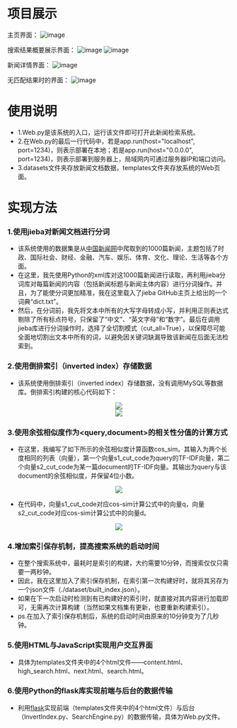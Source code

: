 # 项目展示
主页界面：
![image](https://user-images.githubusercontent.com/57986069/155437644-be93de91-1f18-4b85-93c8-a289381df679.png)

搜索结果概要展示界面：
![image](https://user-images.githubusercontent.com/57986069/155437670-0117f4ab-723e-4be3-ac6e-584362dbf404.png)
![image](https://user-images.githubusercontent.com/57986069/155437680-aaa9632e-8ef3-4b85-b542-9a8aabb0e80f.png)

新闻详情界面：
![image](https://user-images.githubusercontent.com/57986069/155437700-c2ed96b9-b52c-4c96-bc63-20607e100334.png)

无匹配结果时的界面：
![image](https://user-images.githubusercontent.com/57986069/155437719-6a9cb947-c6dd-41cf-9a60-c5232787c03f.png)

# 使用说明
- 1.Web.py是该系统的入口，运行该文件即可打开此新闻检索系统。
- 2.在Web.py的最后一行代码中，若是app.run(host="localhost", port=1234)，则表示部署在本地；若是app.run(host="0.0.0.0", port=1234)，则表示部署到服务器上，局域网内可通过服务器IP和端口访问。
- 3.datasets文件夹存放新闻文档数据，templates文件夹存放系统的Web页面。

# 实现方法
### 1.使用jieba对新闻文档进行分词
- 该系统使用的数据集是从[中国新闻网](http://www.chinanews.com)中爬取到的1000篇新闻，主题包括了时政、国际社会、财经、金融、汽车、娱乐、体育、文化、理论、生活等各个方面。
- 在这里，我先使用Python的xml库对这1000篇新闻进行读取，再利用jieba分词库对每篇新闻的内容（包括新闻标题与新闻主体内容）进行分词操作。并且，为了能使分词更加精准，我在这里载入了jieba GitHub主页上给出的一个词典“dict.txt”。
- 然后，在分词前，我先将文本中所有的大写字母转成小写，并利用正则表达式剔除了所有标点符号，只保留了“中文”、“英文字母”和“数字”。最后在调用jieba库进行分词操作时，选择了全切割模式（cut_all=True），以保障尽可能全面地切割出文本中所有的词，以避免因关键词缺漏导致该新闻在后面无法检索到。

### 2.使用倒排索引（inverted index）存储数据
- 该系统使用倒排索引（inverted index）存储数据，没有调用MySQL等数据库。倒排索引构建的核心代码如下：
<div align=center>
<img src="https://user-images.githubusercontent.com/57986069/155446062-621748fd-1b7b-4191-8bcd-533e36427f0e.png"/>
</div>

<div align=center>
<img src="https://user-images.githubusercontent.com/57986069/155450167-ee97bb89-7170-4703-bf9d-0aa6c5e35c68.png"/>
</div>

### 3.使用余弦相似度作为<query,document>的相关性分值的计算方式
- 在这里，我编写了如下所示的余弦相似度计算函数cos_sim。其输入为两个长度相同的列表（向量），第一个向量s1_cut_code为query的TF-IDF向量，第二个向量s2_cut_code为某一篇document的TF-IDF向量。其输出为query与该document的余弦相似度，并保留4位小数。
<div align=center>
<img src="https://user-images.githubusercontent.com/57986069/155446199-c04d7fc7-9469-485a-b0de-cdf489f58923.png"/>
</div>

- 在代码中，向量s1_cut_code对应cos-sim计算公式中的向量q，向量s2_cut_code对应cos-sim计算公式中的向量d。
<div align=center>
<img src="https://user-images.githubusercontent.com/57986069/155446991-bfd44ed9-1f48-4a8b-a22c-4bb99c299980.png"/>
</div>

### 4.增加索引保存机制，提高搜索系统的启动时间
- 在整个搜索系统中，最耗时是索引的构建，大约需要10分钟，而搜索仅仅只需要一两秒钟。
- 因此，我在这里加入了索引保存机制，在索引第一次构建好时，就将其另存为一个json文件（./dataset/built_index.json）。
- 如果在下一次启动时检测到有已构建好的索引时，就直接对其内容进行加载即可，无需再次计算构建（当然如果文档集有更新，也要重新构建索引）。
- ps.在加入了索引保存机制后，系统的启动时间由原来的10分钟变为了几秒钟。

### 5.使用HTML与JavaScript实现用户交互界面
- 具体为templates文件夹中的4个html文件——content.html、high_search.html、next.html、search.html。

### 6.使用Python的flask库实现前端与后台的数据传输
- 利用[flask](https://github.com/pallets/flask)实现前端（templates文件夹中的4个html文件）与后台（InvertIndex.py、SearchEngine.py）的数据传输，具体为Web.py文件。
